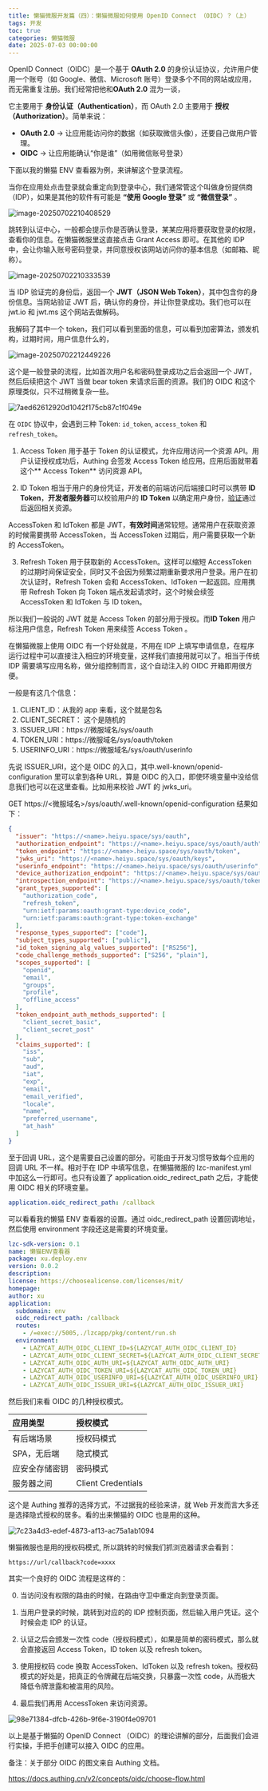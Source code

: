 ```yaml
---
title: 懒猫微服开发篇（四）：懒猫微服如何使用 OpenID Connect （OIDC）？（上）
tags: 开发
toc: true
categories: 懒猫微服
date: 2025-07-03 00:00:00
---
```


OpenID Connect（OIDC）是一个基于 **OAuth 2.0** 的身份认证协议，允许用户使用一个账号（如 Google、微信、Microsoft 账号）登录多个不同的网站或应用，而无需重复注册。我们经常把他和**OAuth 2.0** 混为一谈，

它主要用于 **身份认证（Authentication）**，而 OAuth 2.0 主要用于 **授权（Authorization）**。简单来说：

- **OAuth 2.0** → 让应用能访问你的数据（如获取微信头像），还要自己做用户管理。
- **OIDC** → 让应用能确认“你是谁”（如用微信账号登录）

下面以我的懒猫 ENV 查看器为例，来讲解这个登录流程。

当你在应用处点击登录就会重定向到登录中心，我们通常管这个叫做身份提供商（IDP），如果是其他的软件有可能是 **“使用 Google 登录”** 或 **“微信登录”** 。

<!-- more -->

![image-20250702210408529](https://raw.githubusercontent.com/cloudsmithy/picgo-imh/master/image-20250702210408529.png)

跳转到认证中心，一般都会提示你是否确认登录，某某应用将要获取登录的权限，查看你的信息。在懒猫微服里这直接点击 Grant Access 即可。在其他的 IDP 中，会让你输入账号密码登录，并同意授权该网站访问你的基本信息（如邮箱、昵称）。

![image-20250702210333539](https://raw.githubusercontent.com/cloudsmithy/picgo-imh/master/image-20250702210333539.png)

当 IDP 验证完的身份后，返回一个 **JWT（JSON Web Token）**，其中包含你的身份信息。当网站验证 JWT 后，确认你的身份，并让你登录成功。我们也可以在 jwt.io 和 jwt.ms 这个网站去做解码。

我解码了其中一个 token，我们可以看到里面的信息，可以看到加密算法，颁发机构，过期时间，用户信息什么的，

![image-20250702212449226](https://raw.githubusercontent.com/cloudsmithy/picgo-imh/master/image-20250702212449226.png)

这个是一般登录的流程，比如首次用户名和密码登录成功之后会返回一个 JWT，然后后续把这个 JWT 当做 bear token 来请求后面的资源。我们的 OIDC 和这个原理类似，只不过稍微复杂一些。

![7aed62612920d1042f175cb87c1f049e](https://raw.githubusercontent.com/cloudsmithy/picgo-imh/master/7aed62612920d1042f175cb87c1f049e.png)

在 `OIDC` 协议中，会遇到三种 Token: `id_token`, `access_token` 和 `refresh_token`。

1. Access Token 用于基于 Token 的认证模式，允许应用访问一个资源 API。用户认证授权成功后，Authing 会签发 Access Token 给应用。应用后面就带着这个** Access Token** 访问资源 API。

2. ID Token 相当于用户的身份凭证，开发者的前端访问后端接口时可以携带 **ID Token**，**开发者服务器**可以校验用户的 **ID Token** 以确定用户身份，[验证](https://docs.authing.cn/v2/guides/faqs/how-to-validate-user-token.html)通过后返回相关资源。

AccessToken 和 IdToken 都是 JWT，**有效时间**通常较短。通常用户在获取资源的时候需要携带 AccessToken，当 AccessToken 过期后，用户需要获取一个新的 AccessToken。

3. Refresh Token 用于获取新的 AccessToken。这样可以缩短 AccessToken 的过期时间保证安全，同时又不会因为频繁过期重新要求用户登录。用户在初次认证时，Refresh Token 会和 AccessToken、IdToken 一起返回。应用携带 Refresh Token 向 Token 端点发起请求时，这个时候会续签 AccessToken 和 IdToken 与 ID token。

所以我们一般说的 JWT 就是 Access Token 的部分用于授权。而**ID Token** 用户标注用户信息，Refresh Token 用来续签 Access Token 。

在懒猫微服上使用 OIDC 有一个好处就是，不用在 IDP 上填写申请信息，在程序运行过程中可以直接注入相应的环境变量，这样我们直接用就可以了。相当于传统 IDP 需要填写应用名称，做分组控制而言，这个自动注入的 OIDC 开箱即用很方便。

一般是有这几个信息：

1. CLIENT_ID：从我的 app 来看，这个就是包名
2. CLIENT_SECRET： 这个是随机的
3. ISSUER_URI：https://微服域名/sys/oauth
4. TOKEN_URI：https://微服域名/sys/oauth/token
5. USERINFO_URI：https://微服域名/sys/oauth/userinfo

先说 ISSUER_URI，这个是 OIDC 的入口，其中.well-known/openid-configuration 里可以拿到各种 URL，算是 OIDC 的入口，即使环境变量中没给信息我们也可以在这里查看。比如用来校验 JWT 的 jwks_uri。

GET https://<微服域名>/sys/oauth/.well-known/openid-configuration 结果如下：

```json
{
  "issuer": "https://<name>.heiyu.space/sys/oauth",
  "authorization_endpoint": "https://<name>.heiyu.space/sys/oauth/auth",
  "token_endpoint": "https://<name>.heiyu.space/sys/oauth/token",
  "jwks_uri": "https://<name>.heiyu.space/sys/oauth/keys",
  "userinfo_endpoint": "https://<name>.heiyu.space/sys/oauth/userinfo",
  "device_authorization_endpoint": "https://<name>.heiyu.space/sys/oauth/device/code",
  "introspection_endpoint": "https://<name>.heiyu.space/sys/oauth/token/introspect",
  "grant_types_supported": [
    "authorization_code",
    "refresh_token",
    "urn:ietf:params:oauth:grant-type:device_code",
    "urn:ietf:params:oauth:grant-type:token-exchange"
  ],
  "response_types_supported": ["code"],
  "subject_types_supported": ["public"],
  "id_token_signing_alg_values_supported": ["RS256"],
  "code_challenge_methods_supported": ["S256", "plain"],
  "scopes_supported": [
    "openid",
    "email",
    "groups",
    "profile",
    "offline_access"
  ],
  "token_endpoint_auth_methods_supported": [
    "client_secret_basic",
    "client_secret_post"
  ],
  "claims_supported": [
    "iss",
    "sub",
    "aud",
    "iat",
    "exp",
    "email",
    "email_verified",
    "locale",
    "name",
    "preferred_username",
    "at_hash"
  ]
}
```

至于回调 URL，这个是需要自己设置的部分。可能由于开发习惯导致每个应用的回调 URL 不一样。相对于在 IDP 中填写信息，在懒猫微服的 lzc-manifest.yml 中加这么一行即可。也只有设置了 application.oidc_redirect_path 之后，才能使用 OIDC 相关的环境变量。

```yml
application.oidc_redirect_path: /callback
```

可以看看我的懒猫 ENV 查看器的设置。通过 oidc_redirect_path 设置回调地址，然后使用 environment 字段还这是需要的环境变量。

```yml
lzc-sdk-version: 0.1
name: 懒猫ENV查看器
package: xu.deploy.env
version: 0.0.2
description:
license: https://choosealicense.com/licenses/mit/
homepage:
author: xu
application:
  subdomain: env
  oidc_redirect_path: /callback
  routes:
    - /=exec://5005,./lzcapp/pkg/content/run.sh
  environment:
    - LAZYCAT_AUTH_OIDC_CLIENT_ID=${LAZYCAT_AUTH_OIDC_CLIENT_ID}
    - LAZYCAT_AUTH_OIDC_CLIENT_SECRET=${LAZYCAT_AUTH_OIDC_CLIENT_SECRET}
    - LAZYCAT_AUTH_OIDC_AUTH_URI=${LAZYCAT_AUTH_OIDC_AUTH_URI}
    - LAZYCAT_AUTH_OIDC_TOKEN_URI=${LAZYCAT_AUTH_OIDC_TOKEN_URI}
    - LAZYCAT_AUTH_OIDC_USERINFO_URI=${LAZYCAT_AUTH_OIDC_USERINFO_URI}
    - LAZYCAT_AUTH_OIDC_ISSUER_URI=${LAZYCAT_AUTH_OIDC_ISSUER_URI}
```

然后我们来看 OIDC 的几种授权模式。

| 应用类型       | 授权模式           |
| :------------- | :----------------- |
| 有后端场景     | 授权码模式         |
| SPA，无后端    | 隐式模式           |
| 应安全存储密钥 | 密码模式           |
| 服务器之间     | Client Credentials |

这个是 Authing 推荐的选择方式，不过据我的经验来讲，就 Web 开发而言大多还是选择隐式授权的居多。看的出来懒猫的 OIDC 也是用的这种。

![7c23a4d3-edef-4873-af13-ac75a1ab1094](https://raw.githubusercontent.com/cloudsmithy/picgo-imh/master/7c23a4d3-edef-4873-af13-ac75a1ab1094.png)

懒猫微服也是用的授权码模式, 所以跳转的时候我们抓浏览器请求会看到：

```
https://url/callback?code=xxxx
```

其实一个良好的 OIDC 流程是这样的：

0. 当访问没有权限的路由的时候，在路由守卫中重定向到登录页面。

1. 当用户登录的时候，跳转到对应的的 IDP 控制页面，然后输入用户凭证。这个时候会走 IDP 的认证。
2. 认证之后会颁发一次性 code（授权码模式），如果是简单的密码模式，那么就会直接返回 Access Token，ID token 以及 refresh token。
3. 使用授权码 code 换取 AccessToken、IdToken 以及 refresh token。授权码模式的好处是，把真正的令牌藏在后端交换，只暴露一次性 code，从而极大降低令牌泄露和被滥用的风险。
4. 最后我们再用 AccessToken 来访问资源。

![98e71384-dfcb-426b-9f6e-3190f4e09701](https://raw.githubusercontent.com/cloudsmithy/picgo-imh/master/98e71384-dfcb-426b-9f6e-3190f4e09701.png)

以上是基于懒猫的 OpenID Connect （OIDC）的理论讲解的部分，后面我们会进行实操，手把手创建可以接入 OIDC 的应用。

备注：关于部分 OIDC 的图文来自 Authing 文档。

https://docs.authing.cn/v2/concepts/oidc/choose-flow.html
